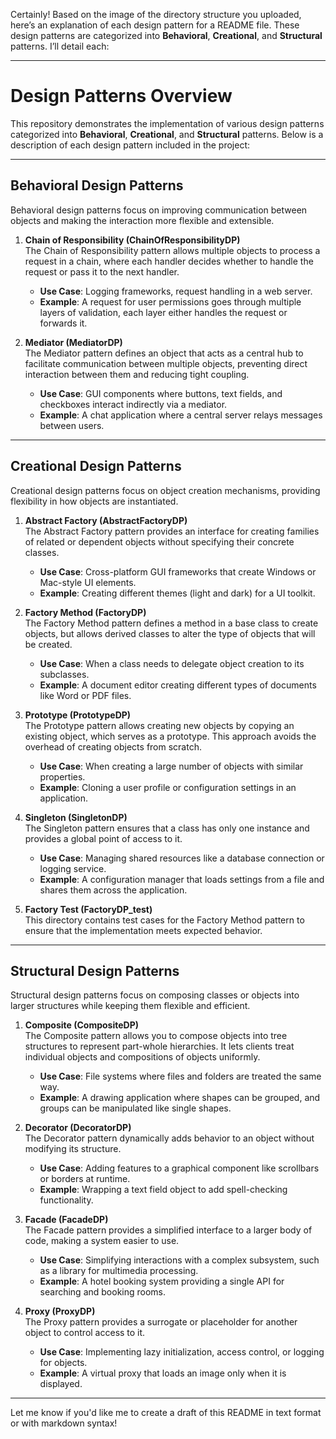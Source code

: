 Certainly! Based on the image of the directory structure you uploaded, here’s an explanation of each design pattern for a README file. These design patterns are categorized into **Behavioral**, **Creational**, and **Structural** patterns. I’ll detail each:

---

# Design Patterns Overview

This repository demonstrates the implementation of various design patterns categorized into **Behavioral**, **Creational**, and **Structural** patterns. Below is a description of each design pattern included in the project:

---

## **Behavioral Design Patterns**
Behavioral design patterns focus on improving communication between objects and making the interaction more flexible and extensible.

1. **Chain of Responsibility (ChainOfResponsibilityDP)**  
   The Chain of Responsibility pattern allows multiple objects to process a request in a chain, where each handler decides whether to handle the request or pass it to the next handler.  
   - **Use Case**: Logging frameworks, request handling in a web server.  
   - **Example**: A request for user permissions goes through multiple layers of validation, each layer either handles the request or forwards it.

2. **Mediator (MediatorDP)**  
   The Mediator pattern defines an object that acts as a central hub to facilitate communication between multiple objects, preventing direct interaction between them and reducing tight coupling.  
   - **Use Case**: GUI components where buttons, text fields, and checkboxes interact indirectly via a mediator.  
   - **Example**: A chat application where a central server relays messages between users.

---

## **Creational Design Patterns**
Creational design patterns focus on object creation mechanisms, providing flexibility in how objects are instantiated.

1. **Abstract Factory (AbstractFactoryDP)**  
   The Abstract Factory pattern provides an interface for creating families of related or dependent objects without specifying their concrete classes.  
   - **Use Case**: Cross-platform GUI frameworks that create Windows or Mac-style UI elements.  
   - **Example**: Creating different themes (light and dark) for a UI toolkit.

2. **Factory Method (FactoryDP)**  
   The Factory Method pattern defines a method in a base class to create objects, but allows derived classes to alter the type of objects that will be created.  
   - **Use Case**: When a class needs to delegate object creation to its subclasses.  
   - **Example**: A document editor creating different types of documents like Word or PDF files.

3. **Prototype (PrototypeDP)**  
   The Prototype pattern allows creating new objects by copying an existing object, which serves as a prototype. This approach avoids the overhead of creating objects from scratch.  
   - **Use Case**: When creating a large number of objects with similar properties.  
   - **Example**: Cloning a user profile or configuration settings in an application.

4. **Singleton (SingletonDP)**  
   The Singleton pattern ensures that a class has only one instance and provides a global point of access to it.  
   - **Use Case**: Managing shared resources like a database connection or logging service.  
   - **Example**: A configuration manager that loads settings from a file and shares them across the application.

5. **Factory Test (FactoryDP_test)**  
   This directory contains test cases for the Factory Method pattern to ensure that the implementation meets expected behavior.

---

## **Structural Design Patterns**
Structural design patterns focus on composing classes or objects into larger structures while keeping them flexible and efficient.

1. **Composite (CompositeDP)**  
   The Composite pattern allows you to compose objects into tree structures to represent part-whole hierarchies. It lets clients treat individual objects and compositions of objects uniformly.  
   - **Use Case**: File systems where files and folders are treated the same way.  
   - **Example**: A drawing application where shapes can be grouped, and groups can be manipulated like single shapes.

2. **Decorator (DecoratorDP)**  
   The Decorator pattern dynamically adds behavior to an object without modifying its structure.  
   - **Use Case**: Adding features to a graphical component like scrollbars or borders at runtime.  
   - **Example**: Wrapping a text field object to add spell-checking functionality.

3. **Facade (FacadeDP)**  
   The Facade pattern provides a simplified interface to a larger body of code, making a system easier to use.  
   - **Use Case**: Simplifying interactions with a complex subsystem, such as a library for multimedia processing.  
   - **Example**: A hotel booking system providing a single API for searching and booking rooms.

4. **Proxy (ProxyDP)**  
   The Proxy pattern provides a surrogate or placeholder for another object to control access to it.  
   - **Use Case**: Implementing lazy initialization, access control, or logging for objects.  
   - **Example**: A virtual proxy that loads an image only when it is displayed.

---

Let me know if you'd like me to create a draft of this README in text format or with markdown syntax!
